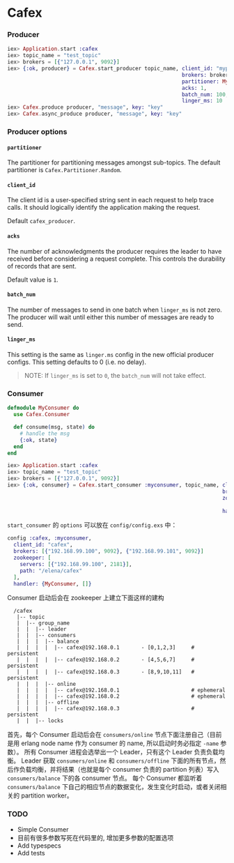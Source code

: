 Cafex
=====

### Producer

```elixir
iex> Application.start :cafex
iex> topic_name = "test_topic"
iex> brokers = [{"127.0.0.1", 9092}]
iex> {:ok, producer} = Cafex.start_producer topic_name, client_id: "myproducer",
                                                        brokers: brokers,
                                                        partitioner: MyPartitioner,
                                                        acks: 1,
                                                        batch_num: 100,
                                                        linger_ms: 10
iex> Cafex.produce producer, "message", key: "key"
iex> Cafex.async_produce producer, "message", key: "key"
```

### Producer options

#### `partitioner`

The partitioner for partitioning messages amongst sub-topics.
The default partitioner is `Cafex.Partitioner.Random`.

#### `client_id`

The client id is a user-specified string sent in each request to help trace
calls.  It should logically identify the application making the request.

Default `cafex_producer`.

#### `acks`

The number of acknowledgments the producer requires the leader to have received
before considering a request complete. This controls the durability of records
that are sent.

Default value is `1`.

#### `batch_num`

The number of messages to send in one batch when `linger_ms` is not zero.
The producer will wait until either this number of messages are ready to send.

#### `linger_ms`
This setting is the same as `linger.ms` config in the new official producer configs.
This setting defaults to 0 (i.e. no delay).

> NOTE: If `linger_ms` is set to `0`, the `batch_num` will not take effect.

### Consumer

```elixir
defmodule MyConsumer do
  use Cafex.Consumer

  def consume(msg, state) do
    # handle the msg
    {:ok, state}
  end
end

iex> Application.start :cafex
iex> topic_name = "test_topic"
iex> brokers = [{"127.0.0.1", 9092}]
iex> {:ok, consumer} = Cafex.start_consumer :myconsumer, topic_name, client_id: "myconsumer",
                                                                     brokers: brokers,
                                                                     zookeeper: [servers: [{"192.168.99.100", 2181}],
                                                                                 path: "/cafex"],
                                                                     handler: {MyConsumer, []}
```

`start_consumer` 的 `options` 可以放在 `config/config.exs` 中：

```elixir
config :cafex, :myconsumer,
  client_id: "cafex",
  brokers: [{"192.168.99.100", 9092}, {"192.168.99.101", 9092}]
  zookeeper: [
    servers: [{"192.168.99.100", 2181}],
    path: "/elena/cafex"
  ],
  handler: {MyConsumer, []}
```

Consumer 启动后会在 zookeeper 上建立下面这样的建构

```
  /cafex
   |-- topic
   |  |-- group_name
   |  |  |-- leader
   |  |  |-- consumers
   |  |  |  |-- balance
   |  |  |  |  |-- cafex@192.168.0.1       - [0,1,2,3]     # persistent
   |  |  |  |  |-- cafex@192.168.0.2       - [4,5,6,7]     # persistent
   |  |  |  |  |-- cafex@192.168.0.3       - [8,9,10,11]   # persistent
   |  |  |  |-- online
   |  |  |  |  |-- cafex@192.168.0.1                       # ephemeral
   |  |  |  |  |-- cafex@192.168.0.2                       # ephemeral
   |  |  |  |-- offline
   |  |  |  |  |-- cafex@192.168.0.3                       # persistent
   |  |  |-- locks
```

首先，每个 Consumer 启动后会在 `consumers/online` 节点下面注册自己（目前是用 erlang node name 作为 consumer 的 name, 所以启动时务必指定 `-name` 参数）。
所有 Consumer 进程会选举出一个 Leader，只有这个 Leader 负责负载均衡。
Leader 获取 `consumers/online` 和 `consumers/offline` 下面的所有节点，然后作负载均衡，并将结果（也就是每个 consumer 负责的 partition 列表）写入 `consumers/balance` 下的各 consumer 节点。
每个 Consumer 都监听着 `consumers/balance` 下自己的相应节点的数据变化，发生变化时启动，或者关闭相关的 partition worker。

### TODO

* Simple Consumer
* 目前有很多参数写死在代码里的, 增加更多参数的配置选项
* Add typespecs
* Add tests
